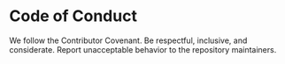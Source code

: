 # Code of Conduct

We follow the Contributor Covenant. Be respectful, inclusive, and considerate.
Report unacceptable behavior to the repository maintainers.
